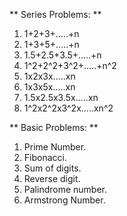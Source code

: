 ** Series Problems: **
1. 1+2+3+.....+n
2. 1+3+5+.....+n
3. 1.5+2.5+3.5+.....+n
4. 1^2+2^2+3^2+.....+n^2
5. 1x2x3x.....xn
6. 1x3x5x.....xn
7. 1.5x2.5x3.5x.....xn
8. 1^2x2^2x3^2x.....xn^2

** Basic Problems: **
1. Prime Number.
2. Fibonacci.
3. Sum of digits.
4. Reverse digit.
5. Palindrome number.
6. Armstrong Number.
